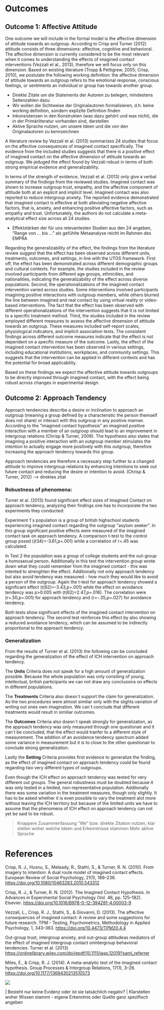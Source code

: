 # Outcomes
## Outcome 1: Affective Attitude

One outcome we will include in the formal model is the affective dimension of attitude towards an outgroup. According to Crisp and Turner (2012) attitude consists of three dimensions: affective, cognitive and behavioral. The affective dimension is currently considered to be the most relevant when it comes to understanding the effects of imagined contact interventions (Vezzali et al., 2013), therefore we will focus only on this dimension. Based on existing literature (Tropp & Pettigrew, 2005; Crisp, 2010), we postulate the following working definition: the affective dimension of attitude towards an outgroup refers to the emotional response, conscious feelings, or sentiments an individual or group has towards another group.

- Direkte Zitate um die Statements der Autoren zu belegen, mindestens Seitenzahlen dazu
- Wir wollen die Sichtweise der Originalautoren formalisieren, d.h. keine working definition, sondern explizite Definition finden
- Inkonsistenzen in den Konstrukten (was dazu gehört und was nicht), die in der Primärliteratur vorhanden sind, darstellen
- Aktive Sprache nutzen, um unsere Ideen und die von den Originalautoren zu kennzeichnen

A literature review by Vezzali et al. (2013) summarizes 24 studies that focus on
the affective consequences of imagined contact specifically. The evidence from
the included studies suggests that there is a positive effect of imagined
contact on the affective dimension of attitude towards an outgroup. We jeduged the effect
found by Vezzali robust in terms of both strong empirical evidence and generalizability.


In terms of the strength of evidence, Vezzali et al. (2013) only give a verbal summary of the findings from the reviewed studies. Imagined contact was shown to increase outgroup trust, empathy, and the affective component of attitude both at an explicit and implicit level. Imagined contact was also reported to reduce intergroup anxiety. The reported evidence demonstrated that imagined contact is effective at both alleviating negative affective factors, that is, anxiety, and enhancing positive affective factors, such as empathy and trust. Unfortunately, the authors do not calculate a meta-analytical effect size across all 24 studies.

- Effektstärken der für uns relevantesten Studien aus den 24 angeben, "Range von ... bis ..." als gefühlte Metaanalyse reicht im Rahmen des EMPRA

Regarding the generalizability of the effect, the findings from the literature
review suggest that the effect has been observed across different units,
treatments, outcomes, and settings, in line with the UTOS framework. First off,
the effect has been demonstrated across different demographic groups and
cultural contexts. For example, the studies included in the review involved
participants from different age groups, ethnicities, and nationalities,
indicating the generalizability of the effect across diverse populations.
Second, the operationalizations of the imagined contact intervention varied
across studies. Some interventions involved participants imagining positive
interactions with outgroup members, while others blurred the line between
imagined and real contact by using virtual reality or video-based interventions. The fact that the effect has been observed with
different operationalizations of the intervention suggests that it is not
limited to a specific treatment method. Third, the studies included in the
review employed different measures to assess the affective dimension of attitude
towards an outgroup. These measures included self-report scales, physiological
indicators, and implicit association tests. The consistent findings across
different outcome measures indicate that the effect is not dependent on a
specific measure of the outcome. Lastly, the effect of the imagined contact
intervention has been observed in various settings, including educational
institutions, workplaces, and community settings. This suggests that the
intervention can be applied in different contexts and has the potential for
broad applicability.

Based on these findings we expect the affective attitude towards outgroups to be
directly improved through imagined contact, with the effect being robust across
changes in experimental design.

## Outcome 2: Approach Tendency

Approach tendencies describe a desire or inclination to approach an outgroup
(meaning a group defined by a characteristic the person themself does not share)
or interact with this outgroup in any positive manner. According to the
“imagined contact hypothesis” an imagined positive interaction with a member of
an outgroup should lead to an improvement in intergroup relations (Chrisp &
Turner, 2009). The hypothesis also states that imagining a positive interaction with
an outgroup member stimulates the intention to actually engage more positively
with this outgroup, therefore increasing the approach tendency towards this group.

Approach tendencies are therefore a necessary step further to a changed attitude to improve intergroup relations by enhancing intentions to seek out future contact and reducing the desire or intention to avoid. (Chrisp & Turner, 2012) 
--> direktes zitat


### Robustness of phenomena:

Turner et al. (2013) found significant effect sizes of Imagined Contact on approach tendency, analyzing their findings one has to incorporate the two experiments they conducted:

Experiment 1´s population is a group of british highschool students experiencing imagined contact regarding the outgroup "asylum seeker". In this group significant positive effects were measured of the imagined contact task on approach tendency. A comparison t-test to the control group posed ((t34)=-3.61,p=.001) while a correlation of r=.45 was calculated.

In Test 2 the population was a group of college students and the out-group a homosexual person. Additionally in this test the intervention group wrote down what they could remember from the imagined contact - this was intented to strenghten the effect. Additionally not only approach tendency but also avoid tendency was measured - how much they would like to avoid a person of the outgroup. Again the t-test for approach tendency showed a significant effect (t(62)=-3.43,p=.001) while the effect on avoidance tendency was p>0.005 with (t(62)=2.47,p=.016). The correlation were (r=.50,p=.001) for approach tendency and (r=-.35,p=.027) for avoidance tendency. 

Both tests show significant effects of the imagined contact intervention on approach tendency. The second test reinforces this effect by also showing a reduced avoidance tendency, which can be assumed to be indirectly proportional to the approach tendency. 

### Generalization

From the results of Turner et al. (2013) the following can be concluded regarding the generalization of the effect of ICH intervention on approach tendency. 

The **Units** Criteria does not speak for a high amount of generalization possible. Because the whole population was only consiting of young, intellectual, british participants we can not draw any conclusions on effects in different populations.

The **Treatments** Criteria also doesn´t support the claim for generalization. As the two procedures were almost similiar only with the slights variation of writing out ones own imagination. We can´t conclude that different treatments would result in similiar outcomes. 

The **Outcomes** Criteria also doesn´t speak strongly for generalization, as the approach tendency was only measured through one questionair and it can´t be concluded, that the effect would tranfer to a different style of measurement. The addition of an avoidance tendency spectrum added some variance in measurement but it is to close to the other questionair to conclude strong generalization.

Lastly the **Setting** Criteria provides first evidence to generalize the finding, as the effect of imagined contact on approach tendency could be found regarding two very different types of outgroups.

Even though the ICH effect on approach tendency was tested for very different out groups. The general robustness must be doubted because it was only tested in a limited, non-representative population. Additonally there was some variation in the treatment measures, though only slightly. It has to be asked whether it is even possible to vary the treatment alot more without leaving the ICH territory but because of the limited units we have to assume that the phenomena of ICH effect on approach tendency can not yet be said to be robust. 

> Knappere Zusammenfassung
 "We" bzw. direkte Zitation nutzen, klar stellen woher welche Ideen und Erkenntnisse stammen
 Mehr aktive Sprache


# References

Crisp, R. J., Husnu, S., Meleady, R., Stathi, S., & Turner, R. N. (2010). From imagery to intention: A dual route model of imagined contact effects. European Review of Social Psychology, 21(1), 188–236. https://doi.org/10.1080/10463283.2010.543312

Crisp, R. J., & Turner, R. N. (2012). The Imagined Contact Hypothesis. In Advances in Experimental Social Psychology (Vol. 46, pp. 125–182). Elsevier. https://doi.org/10.1016/B978-0-12-394281-4.00003-9

Vezzali, L., Crisp, R. J., Stathi, S., & Giovanni, D. (2013). The affective consequences of imagined contact: A review and some suggestions for future research. TPM - Testing, Psychometrics, Methodology in Applied Psychology, 1, 343–363. https://doi.org/10.4473/TPM20.4.4

Out-group trust, intergroup anxiety, and out-group attitudeas mediators of the effect of imagined intergroup contact onintergroup behavioral tendencies. Turner et al. (2013)
https://onlinelibrary.wiley.com/doi/epdf/10.1111/jasp.12019?saml_referrer

Miles, E., & Crisp, R. J. (2014). A meta-analytic test of the imagined contact hypothesis. Group Processes & Intergroup Relations, 17(1), 3–26. https://doi.org/10.1177/1368430213510573


![](https://s3.hedgedoc.org/demo/uploads/24255d28-271d-4210-9b29-dd502bef3cba.png)


| Besteht nur keine Evidenz oder ist sie tatsächlich negativ?
| Klarstellen woher Wissen stammt - eigene Erkenntnis oder Quelle ganz spezifisch angeben

